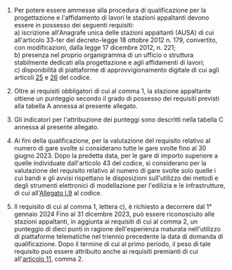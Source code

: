 1. Per potere essere ammesse alla procedura di qualificazione per la progettazione e l'affidamento di lavori le stazioni appaltanti devono essere in possesso dei seguenti requisiti:<br>a) iscrizione all'Anagrafe unica delle stazioni appaltanti (AUSA) di cui all'articolo 33-ter del decreto-legge 18 ottobre 2012 n. 179, convertito, con modificazioni, dalla legge 17 dicembre 2012, n. 221;<br>b) presenza nel proprio organigramma di un ufficio o struttura stabilmente dedicati alla progettazione e agli affidamenti di lavori;<br>c) disponibilità di piattaforme di approvvigionamento digitale di cui agli articoli [25](/index.html?article=articolo-25&version=1) e [26](/index.html?article=articolo-26&version=1) del codice.
2. Oltre ai requisiti obbligatori di cui al comma 1, la stazione appaltante ottiene un punteggio secondo il grado di possesso dei requisiti previsti alla tabella A annessa al presente allegato.
3. Gli indicatori per l'attribuzione dei punteggi sono descritti nella tabella C annessa al presente allegato.
4. Ai fini della qualificazione, per la valutazione del requisito relativo al numero di gare svolte si considerano tutte le gare svolte fino al 30 giugno 2023. Dopo la predetta data, per le gare di importo superiore a quelle individuate dall'articolo 43 del codice, si considerano per la valutazione del requisito relativo al numero di gare svolte solo quelle i cui bandi e gli avvisi rispettano le disposizioni sull'utilizzo dei metodi e degli strumenti elettronici di modellazione per l'edilizia e le infrastrutture, di cui all'[Allegato I.9](/index.html?section=attachment-1-9&version=1) al codice.

5. Il requisito di cui al comma 1, lettera c), è richiesto a decorrere dal 1° gennaio 2024
    Fino al 31 dicembre 2023, può essere riconosciuto alle stazioni appaltanti, in aggiunta ai requisiti di cui al comma 2, un punteggio di dieci punti in ragione dell'esperienza maturata nell'utilizzo di piattaforme telematiche nel triennio precedente la data di domanda di qualificazione. Dopo il termine di cui al primo periodo, il peso di tale requisito può essere attribuito anche ai requisiti premianti di cui all'[articolo 11](/index.html?article=allegato-2.4-articolo-11&version=1), comma 2.


